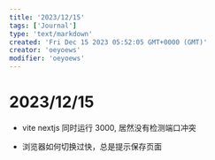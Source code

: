 ```yaml
---
title: '2023/12/15'
tags: ['Journal']
type: 'text/markdown'
created: 'Fri Dec 15 2023 05:52:05 GMT+0000 (GMT)'
creator: 'oeyoews'
modifier: 'oeyoews'
---
```


# 2023/12/15

* vite nextjs 同时运行 3000, 居然没有检测端口冲突

* 浏览器如何切换过快，总是提示保存页面
